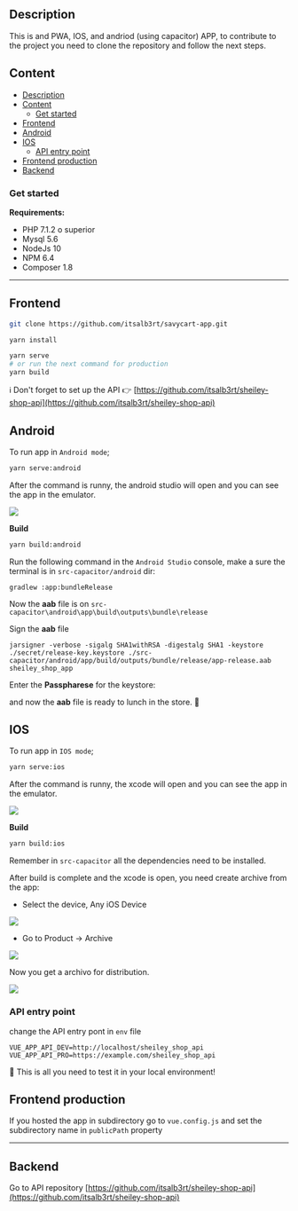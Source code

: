## Description
This is and PWA, IOS, and andriod (using capacitor) APP, to contribute to the project you need to clone the repository and follow the next steps.

## Content

- [Description](#description)
- [Content](#content)
  - [Get started](#get-started)
- [Frontend](#frontend)
- [Android](#android)
- [IOS](#ios)
  - [API entry point](#api-entry-point)
- [Frontend production](#frontend-production)
- [Backend](#backend)

### Get started 

**Requirements:**
- PHP 7.1.2 o superior
- Mysql 5.6
- NodeJs 10
- NPM 6.4
- Composer 1.8

---

## Frontend

```bash
git clone https://github.com/itsalb3rt/savycart-app.git
```

```bash
yarn install 
```

```bash
yarn serve
# or run the next command for production
yarn build
```

ℹ️ Don't forget to set up the API 👉 [https://github.com/itsalb3rt/sheiley-shop-api](https://github.com/itsalb3rt/sheiley-shop-api)


## Android

To run app in `Android mode`;

```bash
yarn serve:android
```

After the command is runny, the android studio will open and you can see the app in the emulator.

![](https://capacitorjs.com/assets/img/docs/android/running.png)

**Build**

```bash
yarn build:android
```

Run the following command in the `Android Studio` console, make a sure the terminal is in `src-capacitor/android` dir:

```
gradlew :app:bundleRelease
```

Now the **aab** file is on `src-capacitor\android\app\build\outputs\bundle\release`

Sign the **aab** file

```
jarsigner -verbose -sigalg SHA1withRSA -digestalg SHA1 -keystore ./secret/release-key.keystore ./src-capacitor/android/app/build/outputs/bundle/release/app-release.aab sheiley_shop_app
```

Enter the **Passpharese** for the keystore:

and now the **aab** file is ready to lunch in the store. :confetti_ball:

## IOS

To run app in `IOS mode`;

```bash
yarn serve:ios
```

After the command is runny, the xcode will open and you can see the app in the emulator.

![](https://capacitorjs.com/assets/img/docs/ios/running.png)

**Build**

```bash
yarn build:ios
```

Remember in `src-capacitor` all the dependencies need to be installed.

After build is complete and the xcode is open, you need create archive from the app:

- Select the device, Any iOS Device

![](./docs/ios-device-selection.png)


- Go to Product -> Archive

![](./docs/ios-create-archive.png)

Now you get a archivo for distribution.

![](./docs/archives.png)

### API entry point

change the API entry pont in `env` file

```env
VUE_APP_API_DEV=http://localhost/sheiley_shop_api
VUE_APP_API_PRO=https://example.com/sheiley_shop_api
```

:tada: This is all you need to test it in your local environment!

## Frontend production


If you hosted the app in subdirectory go to `vue.config.js` and set the subdirectory name in `publicPath` property 

---

## Backend

Go to API repository [https://github.com/itsalb3rt/sheiley-shop-api](https://github.com/itsalb3rt/sheiley-shop-api)
